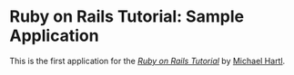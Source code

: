 # Ruby on Rails Tutorial: Sample Application

This is the first application for the 
[*Ruby on Rails Tutorial*](http://railstutorial.jp/) 
by [Michael Hartl](http://michaelhartl.com).

